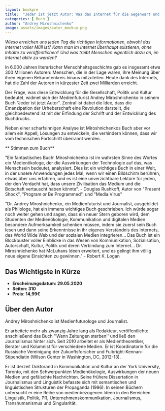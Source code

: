 ```yaml
---
layout: bookpre
title:  "Jeder ist jetzt Autor: Was das Internet für die Gegenwart und Zukunft der Menschheit bedeutet"
categories: [ Buch ]
author: "Andrey Miroshnichenko"
image: assets/images/autor_mockup.png
---
```


*Wieso erreichen uns jeden Tag die richtigen Informationen, obwohl das Internet voller Müll ist? Kann man im Internet überhaupt existieren, ohne Inhalte zu veröffentlichen? Und was treibt Menschen eigentlich dazu an, im Internet aktiv zu werden?*

 
In 6.000 Jahren literarischer Menschheitsgeschichte gab es insgesamt etwa 300 Millionen Autoren: Menschen, die in der Lage waren, ihre Meinung über ihren eigenen Bekanntenkreis hinaus mitzuteilen. Heute dank des Internets, hat die Zahl der Autoren in kürzester Zeit zwei Milliarden erreicht.

Der Frage, was diese Entwicklung für die Gesellschaft, Politik und Kultur bedeutet, widmet sich der Medienfuturist Andrey Miroshnichenko in seinem Buch "Jeder ist jetzt Autor". Zentral ist dabei die Idee, dass die Emanzipation der Urheberschaft eine Revolution darstellt, die gleichbedeutend ist mit der Erfindung der Schrift und der Entwicklung des Buchdrucks.

Neben einer scharfsinnigen Analyse ist Miroshnichenkos Buch aber vor allem ein Appell, Lösungen zu entwickeln, die verhindern können, dass wir vom technischen Fortschritt überrannt werden.

 

** Stimmen zum Buch**

 

"Ein fantastisches Buch! Miroshnichenko ist im wahrsten Sinne des Wortes ein Medienökologe, der die Auswirkungen der Technologie auf das, was Menschsein bedeutet, analysiert. Dies ist ein wichtiges Buch in einer Welt, in der unsere Anwendungen jedes Mal, wenn wir einen Bildschirm berühren, etwas über uns erfahren, und es ist eine unverzichtbare Lektüre für jeden, der den Verdacht hat, dass unsere Zivilisation das Medium und die Botschaft vertauscht haben könnte". - Douglas Rushkoff,  Autor von "Present Shock", "Program or Be Programmed", und "Media Virus" 



"Dr. Andrey Miroshnichenko, ein Medienfuturist und Journalist, ausgebildet als Philologe, hat ein immens wichtiges Buch geschrieben. Ich würde sogar noch weiter gehen und sagen, dass ein neuer Stern geboren wird, dem Studenten der Medienökologie, Kommunikation und digitalen Medien besondere Aufmerksamkeit schenken müssen, indem sie zuerst sein Buch lesen und dann seine Erkenntnisse in ihr eigenes Verständnis des Internets, des World Wide Web und der sozialen Medien integrieren... Das Buch ist ein Blockbuster voller Einblicke in das Wesen von Kommunikation, Sozialisation, Autorschaft, Kultur, Politik und deren Verbindung zum Internet... Dr. Miroshnichenko hat McLuhans Ideen erweitert, und es gelingt ihm völlig neue eigene Einsichten zu gewinnen." - Robert K. Logan


## Das Wichtigste in Kürze

- **Erscheinungsdatum: 29.05.2020**
- **Seiten: 310**
- **Preis: 14,99€**

## Über den Autor

Andrey Miroshnichenko ist Medienfuturologe und Journalist.

Er arbeitete mehr als zwanzig Jahre lang als Redakteur,  veröffentlichte anschließend das Buch ''Wenn Zeitungen sterben''  und ließ den Journalismus hinter sich. Seit 2010 arbeitet er als Medientheoretiker, Berater und Kolumnist für verschiedene Medien. Er ist Koordinatorin für die Russische Vereinigung der Zukunftsforscher und Fulbright-Kennan-Stipendiatin (Wilson Center in Washington, DC, 2012-13). 

Er ist derzeit Doktorand in Kommunikation und Kultur an der York University, Toronto, mit den Schwerpunkten Medienökologie, Auswirkungen der neuen Medien und gefälschte Nachrichten. Seine frühere Dissertation in Journalismus und Linguistik befasste sich mit semantischen und linguistischen Strukturen der Propaganda (1996). In seinen Büchern untersucht er eine Reihe von medienbezogenen Ideen in den Bereichen Linguistik, Politik, PR, Unternehmenskommunikation, Journalismus, Transhumanismus und Singularität.
